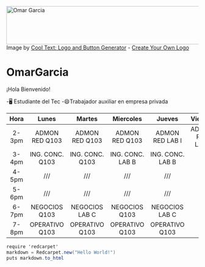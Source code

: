 <a href="https://cooltext.com"><img src="https://images.cooltext.com/5643130.png" width="1032" height="100" alt="Omar Garcia" /></a>
<br />Image by <a href="https://cooltext.com">Cool Text: Logo and Button Generator</a> - <a href="https://cooltext.com/Edit-Logo?LogoID=4293262276">Create Your Own Logo</a>


# OmarGarcia
¡Hola Bienvenido!

-🖥 Estudiante del Tec
-😄Trabajador auxiliar en empresa privada

| Hora  | Lunes           | Martes          | Miercoles        | Jueves           | Viernes         |
|:-----:|:---------------:|:---------------:|:----------------:|:----------------:|:---------------:|
| 2-3pm | ADMON RED Q103  | ADMON RED Q103  | ADMON RED Q103   | ADMON RED LAB I  | ADMON RED LAB I |
| 3-4pm | ING. CONC. Q103 | ING. CONC. Q103 | ING. CONC. LAB B | ING. CONC. LAB B |       ///       |
| 4-5pm |       ///       |       ///       |       ///        |       ///        |       ///       |
| 5-6pm |       ///       |       ///       |       ///        |       ///        |       ///       |
| 6-7pm | NEGOCIOS Q103   | NEGOCIOS LAB C  | NEGOCIOS Q103    | NEGOCIOS LAB C   |       ///       |
| 7-8pm | OPERATIVO Q103  | OPERATIVO Q103  | OPERATIVO Q103   | OPERATIVO Q103   |       ///       |


```C#
require 'redcarpet'
markdown = Redcarpet.new("Hello World!")
puts markdown.to_html
```
